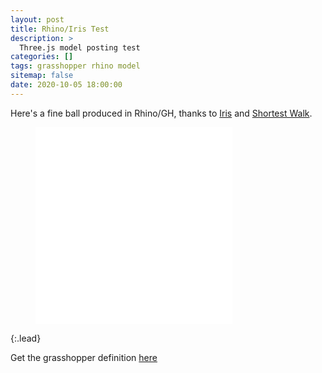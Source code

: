```yaml
---
layout: post
title: Rhino/Iris Test
description: >
  Three.js model posting test
categories: []
tags: grasshopper rhino model
sitemap: false
date: 2020-10-05 18:00:00
---
```

Here's a fine ball produced in Rhino/GH, thanks to [Iris](https://www.food4rhino.com/app/iris-export-rhino-models-web) and [Shortest Walk](https://www.food4rhino.com/app/shortest-walk-gh).

<figure class="video_container"><iframe width="315" height="315" src="/assets/documents/Ball.html" frameborder="0" allowfullscreen="true"></iframe></figure>
{:.lead}

Get the grasshopper definition <a href="https://swilcock0.github.io/Files/BallWalk.gh" target="_top_">here</a>


